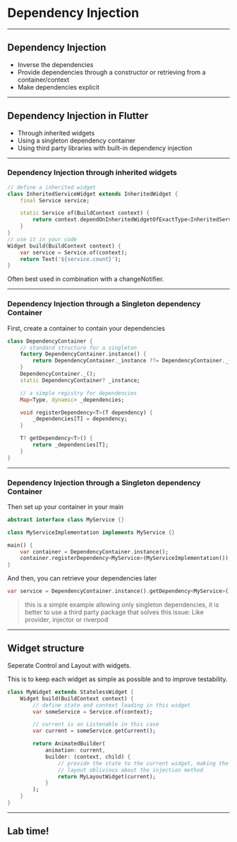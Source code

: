 # Dependency Injection

---
## Dependency Injection 

- Inverse the dependencies
- Provide dependencies through a constructor or retrieving from a container/context
- Make dependencies explicit

---
## Dependency Injection in Flutter

- Through inherited widgets
- Using a singleton dependency container
- Using third party libraries with built-in dependency injection

---
### Dependency Injection through inherited widgets

```dart
// define a inherited widget
class InheritedServiceWidget extends InheritedWidget {
    final Service service;

    static Service of(BuildContext context) {
        return context.dependOnInheritedWidgetOfExactType<InheritedServiceWidget>().service;
    }
}
// use it in your code
Widget build(BuildContext context) {
    var service = Service.of(context);
    return Text('${service.count}');
}
```

Often best used in combination with a changeNotifier.

---
### Dependency Injection through a Singleton dependency Container

First, create a container to contain your dependencies

```dart
class DependencyContainer {
    // standard structure for a singleton
    factory DependencyContainer.instance() {
        return DependencyContainer._instance ??= DependencyContainer._();
    }
    DependencyContainer._();
    static DependencyContainer? _instance;

    // a simple registry for dependencies
    Map<Type, dynamic> _dependencies;

    void registerDependency<T>(T dependency) {
        _dependencies[T] = dependency;
    }

    T? getDependency<T>() {
        return _dependencies[T];
    }
}
```
---
### Dependency Injection through a Singleton dependency Container

Then set up your container in your main

```dart
abstract interface class MyService {}

class MyServiceImplementation implements MyService {}

main() {
    var container = DependencyContainer.instance();
    container.registerDependency<MyService>(MyServiceImplementation());
}
```
And then, you can retrieve your dependencies later
```dart
var service = DependencyContainer.instance().getDependency<MyService>();
```

> this is a simple example allowing only singleton dependencies, 
> it is better to use a third party package that solves this issue:
> Like provider, injector or riverpod

---
## Widget structure

Seperate Control and Layout with widgets.

This is to keep each widget as simple as possible and to improve testability.

```dart
class MyWidget extends StatelessWidget {
    Widget build(BuildContext context) {
        // define state and context loading in this widget
        var someService = Service.of(context);

        // current is an Listenable in this case
        var current = someService.getCurrent();

        return AnimatedBuilder(
            animation: current,
            builder: (context, child) {
                // provide the state to the current widget, making the
                // layout oblivious about the injection method
                return MyLayoutWidget(current);
            } 
        );
    }
}
```

---
<!-- .slide: data-background="url('images/lab2.jpg')" --> 
<!-- .slide: class="lab" -->
## Lab time!
